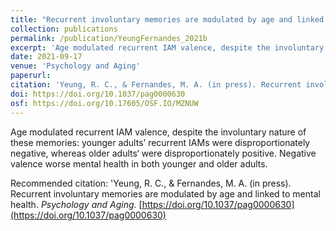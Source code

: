 ```yaml
---
title: "Recurrent involuntary memories are modulated by age and linked to mental health"
collection: publications
permalink: /publication/YeungFernandes_2021b
excerpt: 'Age modulated recurrent IAM valence, despite the involuntary nature of these memories: younger adults’ recurrent IAMs were disproportionately negative, whereas older adults‘ were disproportionately positive. Negative valence worse mental health in both younger and older adults.'
date: 2021-09-17
venue: 'Psychology and Aging'
paperurl: 
citation: 'Yeung, R. C., & Fernandes, M. A. (in press). Recurrent involuntary memories are modulated by age and linked to mental health. <i>Psychology and Aging</i>. https://doi.org/10.1037/pag0000630'
doi: https://doi.org/10.1037/pag0000630
osf: https://doi.org/10.17605/OSF.IO/MZNUW
---
```

Age modulated recurrent IAM valence, despite the involuntary nature of these memories: younger adults’ recurrent IAMs were disproportionately negative, whereas older adults‘ were disproportionately positive. Negative valence worse mental health in both younger and older adults.

Recommended citation: 'Yeung, R. C., & Fernandes, M. A. (in press). Recurrent involuntary memories are modulated by age and linked to mental health. *Psychology and Aging*. [https://doi.org/10.1037/pag0000630](https://doi.org/10.1037/pag0000630)